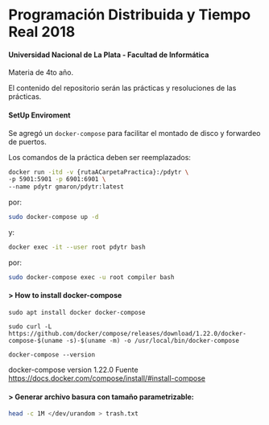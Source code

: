 # Programación Distribuida y Tiempo Real 2018

#### Universidad Nacional de La Plata - Facultad de Informática

Materia de 4to año.

El contenido del repositorio serán las prácticas y resoluciones de las prácticas.

#### SetUp Enviroment

Se agregó un `docker-compose` para facilitar el montado de disco y forwardeo de puertos.  

Los comandos de la práctica deben ser reemplazados:  
```zsh
docker run -itd -v {rutaACarpetaPractica}:/pdytr \
-p 5901:5901 -p 6901:6901 \
--name pdytr gmaron/pdytr:latest
```  
por:
```bash
sudo docker-compose up -d
```  
y:
```bash
docker exec -it --user root pdytr bash
```  
por:  
```bash
sudo docker-compose exec -u root compiler bash
```  


#### > How to install docker-compose

```console
sudo apt install docker docker-compose

sudo curl -L https://github.com/docker/compose/releases/download/1.22.0/docker-compose-$(uname -s)-$(uname -m) -o /usr/local/bin/docker-compose

docker-compose --version
```
docker-compose version 1.22.0
Fuente https://docs.docker.com/compose/install/#install-compose


#### > Generar archivo basura con tamaño parametrizable:  
```bash
head -c 1M </dev/urandom > trash.txt
```
